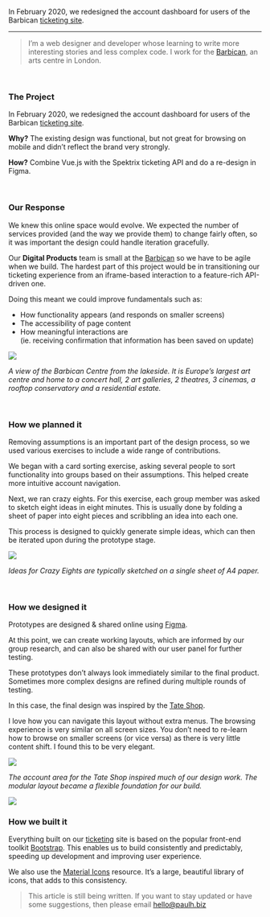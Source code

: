 In February 2020, we redesigned the account dashboard for users of the Barbican [ticketing site](https://tickets.barbican.org.uk/).

---

> I’m a web designer and developer whose learning to write more interesting stories and less complex code. I work for the [Barbican](http://barbican.org.uk/), an arts centre in London.

<br>

### **The Project**

In February 2020, we redesigned the account dashboard for users of the Barbican [ticketing site](https://tickets.barbican.org.uk/).

**Why?** The existing design was functional, but not great for browsing on mobile and didn’t reflect the brand very strongly.

**How?** Combine Vue.js with the Spektrix ticketing API and do a re-design in Figma.



<br>

### Our Response

We knew this online space would evolve. We expected the number of services provided (and the way we provide them) to change fairly often, so it was important the design could handle iteration gracefully.

Our **Digital Products** team is small at the [Barbican](https://barbican.org.uk/) so we have to be agile when we build. The hardest part of this project would be in transitioning our ticketing experience from an iframe-based interaction to a feature-rich API-driven one.

Doing this meant we could improve fundamentals such as:

- How functionality appears (and responds on smaller screens)
- The accessibility of page content
- How meaningful interactions are  
   (ie. receiving confirmation that information has been saved on update)

<img src="https://miro.medium.com/v2/resize:fit:1400/1*iSO0-WYH22NWgefKnSnWWw.jpeg">

_A view of the Barbican Centre from the lakeside. It is Europe’s largest art centre and home to a concert hall, 2 art galleries, 2 theatres, 3 cinemas, a rooftop conservatory and a residential estate._

<br>

### **How we planned it**

Removing assumptions is an important part of the design process, so we used various exercises to include a wide range of contributions.

We began with a card sorting exercise, asking several people to sort functionality into groups based on their assumptions. This helped create more intuitive account navigation.

Next, we ran crazy eights. For this exercise, each group member was asked to sketch eight ideas in eight minutes. This is usually done by folding a sheet of paper into eight pieces and scribbling an idea into each one.

This process is designed to quickly generate simple ideas, which can then be iterated upon during the prototype stage.

<img src="https://miro.medium.com/v2/resize:fit:1400/1*AnfnUpDO-iSNrsv-BHyY6Q.png">

_Ideas for Crazy Eights are typically sketched on a single sheet of A4 paper._

<br>

### **How we designed it**

Prototypes are designed & shared online using [Figma](https://www.figma.com/).

At this point, we can create working layouts, which are informed by our group research, and can also be shared with our user panel for further testing.

These prototypes don’t always look immediately similar to the final product. Sometimes more complex designs are refined during multiple rounds of testing.

In this case, the final design was inspired by the [Tate Shop](https://shop.tate.org.uk/).

I love how you can navigate this layout without extra menus. The browsing experience is very similar on all screen sizes. You don’t need to re-learn how to browse on smaller screens (or vice versa) as there is very little content shift. I found this to be very elegant.

<img src="https://cdn.hashnode.com/res/hashnode/image/upload/v1687271828380/a845476b-287d-4e41-91c8-6cc17e5c8aaa.png">

_The account area for the Tate Shop inspired much of our design work. The modular layout became a flexible foundation for our build._

<img src="https://cdn.hashnode.com/res/hashnode/image/upload/v1687271798440/39ccb8f3-27be-4003-9f89-f5e9fde3b352.png">

<br>

### **How we built it**

Everything built on our [ticketing](https://tickets.barbican.org.uk/) site is based on the popular front-end toolkit [Bootstrap](https://getbootstrap.com/). This enables us to build consistently and predictably, speeding up development and improving user experience.

We also use the [Material Icons](https://fonts.google.com/icons) resource. It’s a large, beautiful library of icons, that adds to this consistency.

> This article is still being written. If you want to stay updated or have some suggestions, then please email [hello@paulh.biz](mailto:hello@paulh.biz)